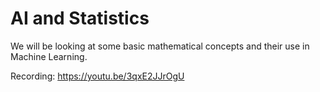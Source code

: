# AI and Statistics

We will be looking at some basic mathematical concepts and their use in Machine Learning.

Recording: https://youtu.be/3qxE2JJrOgU
